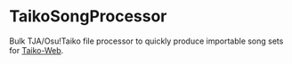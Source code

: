 # TaikoSongProcessor
Bulk TJA/Osu!Taiko file processor to quickly produce importable song sets for [Taiko-Web](https://github.com/bui/taiko-web).
